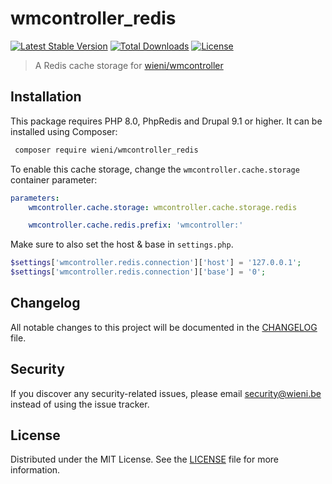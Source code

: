 wmcontroller_redis
======================

[![Latest Stable Version](https://poser.pugx.org/wieni/wmcontroller_redis/v/stable)](https://packagist.org/packages/wieni/wmcontroller_redis)
[![Total Downloads](https://poser.pugx.org/wieni/wmcontroller_redis/downloads)](https://packagist.org/packages/wieni/wmcontroller_redis)
[![License](https://poser.pugx.org/wieni/wmcontroller_redis/license)](https://packagist.org/packages/wieni/wmcontroller_redis)

> A Redis cache storage for [wieni/wmcontroller](https://github.com/wieni/wmcontroller)

## Installation

This package requires PHP 8.0, PhpRedis and Drupal 9.1 or higher. It can be
installed using Composer:

```bash
 composer require wieni/wmcontroller_redis
```

To enable this cache storage, change the `wmcontroller.cache.storage` container parameter:
```yaml
parameters:
    wmcontroller.cache.storage: wmcontroller.cache.storage.redis

    wmcontroller.cache.redis.prefix: 'wmcontroller:'
```

Make sure to also set the host & base in `settings.php`.
```php
$settings['wmcontroller.redis.connection']['host'] = '127.0.0.1';
$settings['wmcontroller.redis.connection']['base'] = '0';
```

## Changelog
All notable changes to this project will be documented in the
[CHANGELOG](CHANGELOG.md) file.

## Security
If you discover any security-related issues, please email
[security@wieni.be](mailto:security@wieni.be) instead of using the issue
tracker.

## License
Distributed under the MIT License. See the [LICENSE](LICENSE) file
for more information.
